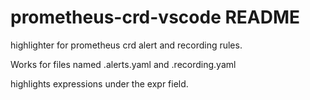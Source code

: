 # prometheus-crd-vscode README

highlighter for prometheus crd alert and recording rules.


Works for files named .alerts.yaml and .recording.yaml

highlights expressions under the expr field.